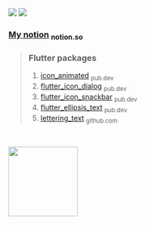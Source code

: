 <img src="https://img.shields.io/badge/Flutter-03a9f4?style=for-the-badge&logo=Flutter&logoColor=white"/> <img src="https://img.shields.io/badge/Nestjs-EA2845?style=for-the-badge&logo=Nestjs&logoColor=white"/>

### [My notion](https://giyeong-um.notion.site/giyeong-um/GiYeong-UM-96900dd715754b619a795d43aaa1d85b) <sub> notion.so </sub>


> ### Flutter packages 
>1. [icon_animated](https://pub.dev/packages/icon_animated) <sub> pub.dev </sub>
>2. [flutter_icon_dialog](https://pub.dev/packages/flutter_icon_dialog) <sub> pub.dev </sub>
>3. [flutter_icon_snackbar](https://pub.dev/packages/flutter_icon_snackbar) <sub> pub.dev </sub>
>4. [flutter_ellipsis_text](https://pub.dev/packages/flutter_ellipsis_text) <sub> pub.dev </sub>
>5. [lettering_text](https://github.com/GiYeongUM/lettering_text) <sub> github.com </sub>
<br>

<img height="137px" src="https://github-readme-streak-stats.herokuapp.com/?user=GiYeongUM&hide_border=false&theme=nightowl"/> </div>

